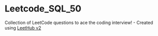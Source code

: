 # Leetcode_SQL_50
Collection of LeetCode questions to ace the coding interview! - Created using [LeetHub v2](https://github.com/arunbhardwaj/LeetHub-2.0)
